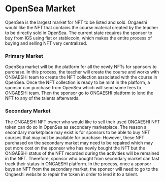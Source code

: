 # OpenSea Market

OpenSea is the largest market for NFT to be listed and sold. Ongaeshi would like the NFT that contains the course material created by the teacher to be directly sold in OpenSea. The current state requires the sponsor to buy from IGS using fiat or stablecoin, which makes the entire process of buying and selling NFT very centralized.

### Primary Market&#x20;

OpenSea market will be the platform for all the newly NFTs for sponsors to purchase. In this process, the teacher will create the course and works with ONGAESHI team to create the NFT collection associated with the course in OpenSea. Once the NFT collection is ready to be mint in the platform, a sponsor can purchase from OpenSea which will send some fees to ONGAESHI team. Then the sponsor go to ONGAESHI platform to lend the NFT to any of the talents afterwards.

### Secondary Market

The ONGAESHI NFT owner who would like to sell their used ONGAESHI NFT token can do so in OpenSea as secondary marketplace. The reason a secondary marketplace may exist is for sponsors to be able to buy NFT courses that may not be available for purchase. However, these NFT purchased on the secondary market may need to be repaired which may put more cost on the sponsor who has newly bought the NFT but the ONGAESHI status of the NFT recorded during the activities will be remained in the NFT. Therefore, sponsor who bought from secondary market can fast track their status in ONGAESHI platform. In the process, once a sponsor buys an NFT from the secondary market, the sponsor will need to go to the Ongaeshi website to repair the token in order to lend it to a talent.
